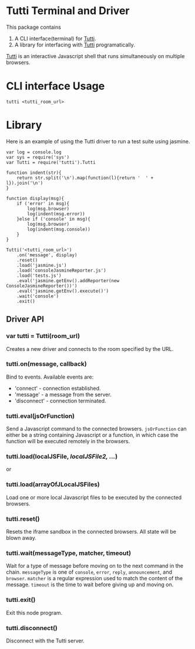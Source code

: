 Tutti Terminal and Driver
=========================
This package contains

1. A CLI interface(terminal) for [Tutti](http://tuttijs.com).
2. A library for interfacing with [Tutti](http://tuttijs.com) programatically.

[Tutti](http://tuttijs.com) is an interactive Javascript shell that runs simultaneously on multiple browsers.

CLI interface Usage
=============

    tutti <tutti_room_url>
    
Library
=======
Here is an example of using the Tutti driver to run a test suite using jasmine.

    var log = console.log
    var sys = require('sys')
    var Tutti = require('tutti').Tutti

    function indent(str){
        return str.split('\n').map(function(l){return '  ' + l}).join('\n')
    }

    function display(msg){
        if ('error' in msg){
            log(msg.browser)
            log(indent(msg.error))
        }else if ('console' in msg){
            log(msg.browser)
            log(indent(msg.console))
        }
    }

    Tutti('<tutti_room_url>')
        .on('message', display)
        .reset()
        .load('jasmine.js')
        .load('consoleJasmineReporter.js')
        .load('tests.js')
        .eval('jasmine.getEnv().addReporter(new ConsoleJasmineReporter())')
        .eval('jasmine.getEnv().execute()')
        .wait('console')
        .exit()
        
Driver API
----------

### var tutti = Tutti(room_url)
Creates a new driver and connects to the room specified by the URL.

### tutti.on(message, callback)
Bind to events. Available events are:

- 'connect' - connection established.
- 'message' - a message from the server.
- 'disconnect' - connection terminated.

### tutti.eval(jsOrFunction)
Send a Javascript command to the connected browsers. `jsOrFunction` can either be a string containing Javascript or a function, in which case the function will be executed remotely in the browsers.

### tutti.load(localJSFile, _localJSFile2, ..._)
or
### tutti.load(arrayOfJLocalJSFiles)
Load one or more local Javascript files to be executed by the connected browsers.

### tutti.reset()
Resets the iframe sandbox in the connected browsers. All state will be blown away.

### tutti.wait(messageType, matcher, timeout)
Wait for a type of message before moving on to the next command in the chain.
`messageType` is one of `console`, `error`, `reply`, `announcement`, and `browser`.
`matcher` is a regular expression used to match the content of the message.
`timeout` is the time to wait before giving up and moving on.

### tutti.exit()
Exit this node program.

### tutti.disconnect()
Disconnect with the Tutti server.
    
